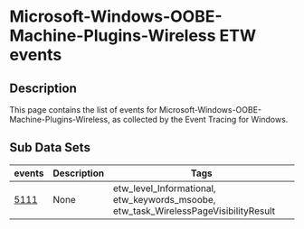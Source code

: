 # Microsoft-Windows-OOBE-Machine-Plugins-Wireless ETW events

## Description
This page contains the list of events for Microsoft-Windows-OOBE-Machine-Plugins-Wireless, as collected by the Event Tracing for Windows.

## Sub Data Sets
|events|Description|Tags|
|---|---|---|
|[5111](events/event-5111.md)|None|etw_level_Informational, etw_keywords_msoobe, etw_task_WirelessPageVisibilityResult|
